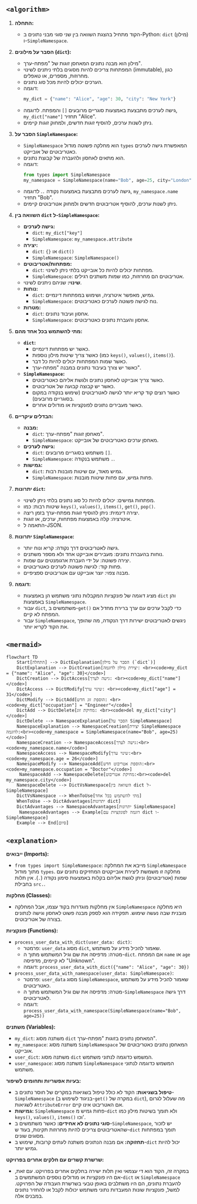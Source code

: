 ## `<algorithm>`

1. **התחלה:**
   - הקוד מתחיל בהצגת השוואה בין שני סוגי מבני נתונים ב-Python: `dict` (מילון) ו-`SimpleNamespace`.

2. **הסבר על מילונים (`dict`):**
   - מילון הוא מבנה נתונים המאחסן זוגות של "מפתח-ערך".
   - המפתחות צריכים להיות מסוגים בלתי ניתנים לשינוי (immutable), כגון מחרוזות, מספרים, או טאפלים.
   - הערכים יכולים להיות מכל סוג נתונים.
   - דוגמה:
     ```python
     my_dict = {"name": "Alice", "age": 30, "city": "New York"}
     ```
   - גישה לערכים מתבצעת באמצעות סוגריים מרובעים `[]` והמפתח. לדוגמה, `my_dict["name"]` תחזיר "Alice".
   - ניתן לשנות ערכים, להוסיף זוגות חדשים, ולמחוק זוגות קיימים.

3. **הסבר על `SimpleNamespace`:**
   - `SimpleNamespace` הוא מחלקה פשוטה מודול `types` המאפשרת גישה לערכים כאטריבוטים של אובייקט.
   - הוא מתאים לאחסון ולהעברה של קבוצת נתונים.
   - דוגמה:
     ```python
     from types import SimpleNamespace
     my_namespace = SimpleNamespace(name="Bob", age=25, city="London")
     ```
   - גישה לערכים מתבצעת באמצעות נקודה `.`. לדוגמה, `my_namespace.name` תחזיר "Bob".
   - ניתן לשנות ערכים, להוסיף אטריבוטים חדשים ולמחוק אטריבוטים קיימים.

4. **השוואה בין `dict` ל-`SimpleNamespace`:**
    - **גישה לערכים:**
        - `dict`: `my_dict["key"]`
        - `SimpleNamespace`: `my_namespace.attribute`
    - **יצירה:**
        - `dict`: `{}` או `dict()`
        - `SimpleNamespace`: `SimpleNamespace()`
    - **מפתחות/אטריבוטים:**
        - `dict`: מפתחות יכולים להיות כל אובייקט בלתי ניתן לשינוי.
        - `SimpleNamespace`: אטריבוטים הם מחרוזות, כמו שמות משתנים רגילים.
    - **שינוי:** שניהם ניתנים לשינוי.
    - **נוחות:**
        - `dict`: גמיש, מאפשר איטרציה, ושימוש במפתחות דינמיים.
        - `SimpleNamespace`: נוח לגישה פשוטה לערכים כאטריבוטים.
    - **מטרות:**
        - `dict`: אחסון ועיבוד נתונים.
        - `SimpleNamespace`: אחסון והעברת נתונים כאטריבוטים.

5. **מתי להשתמש בכל אחד מהם:**
    - **`dict`:**
      - כאשר יש מפתחות דינמיים.
      - כאשר צריך שיטות מילון נוספות (כמו `keys()`, `values()`, `items()`).
      - כאשר שמות המפתחות יכולים להיות כל דבר.
      - כאשר יש צורך בעיבוד נתונים במבנה "מפתח-ערך".
    - **`SimpleNamespace`:**
      - כאשר צריך אובייקט לאחסון נתונים ולגשת אליהם כאטריבוטים.
      - כאשר יש קבוצה קבועה של אטריבוטים.
      - כאשר רוצים קוד קריא יותר לגישה לאטריבוטים (שימוש בנקודה במקום בסוגריים מרובעים).
      - כאשר מעבירים נתונים לפונקציות או מודולים אחרים.

6. **הבדלים עיקריים:**
    - **מבנה:**
      - `dict`: מאחסן זוגות "מפתח-ערך".
      - `SimpleNamespace`: מאחסן ערכים כאטריבוטים של אובייקט.
    - **גישה לערכים:**
      - `dict`: משתמש בסוגריים מרובעים `[]`.
      - `SimpleNamespace`: משתמש בנקודה `.`.
    - **גמישות:**
      - `dict`: גמיש מאוד, עם שיטות מובנות רבות.
      - `SimpleNamespace`: פחות גמיש, עם פחות שיטות מובנות.

7. **יתרונות `dict`:**
   - מפתחות גמישים: יכולים להיות כל סוג נתונים בלתי ניתן לשינוי.
   - שיטות רבות: כמו `keys()`, `values()`, `items()`, `get()`, `pop()`.
   - יצירה דינמית: ניתן להוסיף זוגות מפתח-ערך בזמן ריצה.
   - איטרציה: קלה באמצעות מפתחות, ערכים, או זוגות.
   - התאמה ל-JSON.

8. **יתרונות `SimpleNamespace`:**
   - גישה לאטריבוטים דרך נקודה: קריא ונוח יותר.
   - נוחות בהעברת נתונים: מעבירים אובייקט אחד ולא מספר משתנים.
   - יצירה פשוטה: על ידי העברת ארגומנטים עם שמות.
   - פחות קוד: לגישה פשוטה לערכים כאטריבוטים.
   - מבנה צפוי: יוצר אובייקט עם אטריבוטים ספציפיים.

9. **דוגמה:**
    - מציג דוגמה של פונקציות המקבלות נתוני משתמש הן באמצעות `dict` והן באמצעות `SimpleNamespace`.
    - עבור `dict`, משתמשים ב-`get()` כדי לקבל ערכים עם ערך ברירת מחדל אם המפתח לא קיים.
    - עבור `SimpleNamespace`, ניגשים לאטריבוטים ישירות דרך הנקודה, מה שהופך את הקוד לקריא יותר.

## `<mermaid>`

```mermaid
flowchart TD
    Start[התחלה] --> DictExplanation[הסבר על מילון (`dict`)]
    DictExplanation --> DictCreation[יצירת מילון לדוגמה: <br><code>my_dict = {"name": "Alice", "age": 30}</code>]
    DictCreation --> DictAccess[גישה לערך: <br><code>my_dict["name"]</code>]
    DictAccess --> DictModify[שינוי ערך: <br><code>my_dict["age"] = 31</code>]
    DictModify --> DictAdd[הוספת זוג חדש: <br><code>my_dict["occupation"] = "Engineer"</code>]
    DictAdd --> DictDelete[מחיקת זוג: <br><code>del my_dict["city"]</code>]
    DictDelete --> NamespaceExplanation[הסבר על SimpleNamespace]
    NamespaceExplanation --> NamespaceCreation[יצירת SimpleNamespace לדוגמה:<br><code>my_namespace = SimpleNamespace(name="Bob", age=25)</code>]
    NamespaceCreation --> NamespaceAccess[גישה לערך:<br><code>my_namespace.name</code>]
    NamespaceAccess --> NamespaceModify[שינוי ערך:<br><code>my_namespace.age = 26</code>]
    NamespaceModify --> NamespaceAdd[הוספת אטריבוט חדש:<br><code>my_namespace.occupation = "Doctor"</code>]
     NamespaceAdd --> NamespaceDelete[מחיקת אטריבוט:<br><code>del my_namespace.city</code>]
    NamespaceDelete --> DictVsNamespace[השוואה בין dict ל-SimpleNamespace]
    DictVsNamespace --> WhenToUse[מתי להשתמש בכל אחד]
    WhenToUse --> DictAdvantages[יתרונות dict]
    DictAdvantages --> NamespaceAdvantages[יתרונות SimpleNamespace]
     NamespaceAdvantages --> Example[דוגמה לפונקציות עם dict ו-SimpleNamespace]
    Example --> End[סיום]
```

## `<explanation>`

**ייבואים (Imports):**

-   `from types import SimpleNamespace`: מייבא את המחלקה `SimpleNamespace` מתוך מודול `types`. מחלקה זו משמשת ליצירת אובייקטים המחזיקים נתונים עם שמות (אטריבוטים) וניתן לגשת אליהם בקלות באמצעות סימון נקודה (`.`). אין תלות בחבילת `src.`.

**מחלקות (Classes):**

-   אין מחלקות מוגדרות בקוד עצמו, אבל המחלקה `SimpleNamespace` היא מחלקה מובנית שבה נעשה שימוש. תפקידה הוא לספק מבנה פשוט לאחסון וגישה לנתונים בצורה של אטריבוטים.

**פונקציות (Functions):**

-   `process_user_data_with_dict(user_data: dict)`:
    -   פרמטר: `user_data` מסוג `dict`, שאמור להכיל מידע על משתמש.
    -   מטרה: מדפיסה את שם וגיל המשתמש מתוך ה-`dict`. אם המפתח `name` או `age` לא קיימים, מדפיסה "Unknown".
    -   דוגמה: `process_user_data_with_dict({"name": "Alice", "age": 30})`
-  `process_user_data_with_namespace(user_data: SimpleNamespace)`:
    -  פרמטר: `user_data` מסוג `SimpleNamespace`, שאמור להכיל מידע על משתמש כאטריבוטים.
    -   מטרה: מדפיסה את שם וגיל המשתמש מתוך ה-`SimpleNamespace` דרך גישה לאטריבוטים.
    -   דוגמה: `process_user_data_with_namespace(SimpleNamespace(name="Bob", age=25))`

**משתנים (Variables):**

-   `my_dict`: משתנה מסוג `dict` המאחסן נתונים בזוגות "מפתח-ערך".
-   `my_namespace`: משתנה מסוג `SimpleNamespace` המאחסן נתונים כאטריבוטים של אובייקט.
-   `user_dict`: משתנה מסוג `dict` המשמש כדוגמה לנתוני משתמש.
-   `user_namespace`: משתנה מסוג `SimpleNamespace` המשמש כדוגמה לנתוני משתמש.

**בעיות אפשריות ותחומים לשיפור:**

-   **טיפול בשגיאות:** הקוד לא כולל טיפול בשגיאות במקרים של חוסר נתונים ב-`SimpleNamespace` (בניגוד לשימוש ב-`get()` במקרה של `dict`), מה שעלול לגרום לשגיאות `AttributeError` אם האטריבוט אינו קיים.
-   **גמישות:** `SimpleNamespace` פחות גמיש מ-`dict` ולא תומך בשיטות מילון כמו `keys()`, `values()`, `items()` וכו'.
-   **סוגי נתונים לא אחידים:** כאשר משתמשים ב-`SimpleNamespace`, יש לזכור שהאטריבוטים צריכים להיות מחרוזות תקינות, בעוד ש-`dict` תומך במפתחות מסוגים שונים.
-   **תחזוקה:** אם מבנה הנתונים משתנה לעתים קרובות, שימוש ב-`dict` יכול להיות גמיש יותר.

**שרשרת קשרים עם חלקים אחרים בפרויקט:**

-   במקרה זה, הקוד הוא די עצמאי ואין תלות ישירה בחלקים אחרים בפרויקט. עם זאת, אם היו פונקציות או מודולים נוספים המשתמשים ב-`dict` או `SimpleNamespace` להעברת נתונים, הם היו משתלבים באופן טבעי בשרשרת העבודה של הפרויקט. למשל, פונקציות שונות המעבדות נתוני משתמש יכולות לקבל או להחזיר נתונים במבנים אלה.